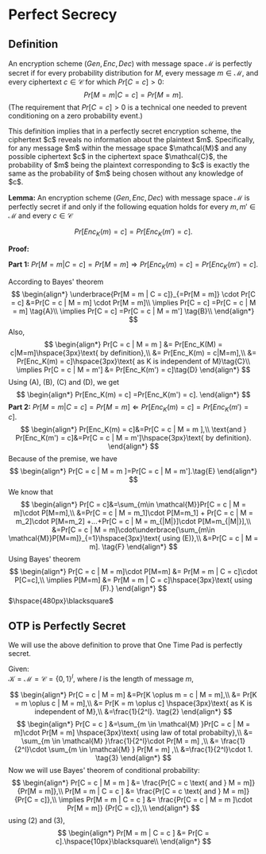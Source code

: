 # Perfect Secrecy

## Definition
An encryption scheme $(Gen, Enc, Dec)$ with message space $\mathcal{M}$ is perfectly secret if for every probability distribution for $M$, every message $m \in \mathcal{M}$, and every ciphertext $c \in \mathcal{C}$ for which $Pr[C = c] > 0$:
$$
Pr[M = m | C = c] =Pr[M = m]. \tag{1}
$$
(The requirement that $Pr[C = c] > 0$ is a technical one needed to prevent conditioning on a zero probability event.)

<div style={{ textAlign: 'justify' }}>
This definition implies that in a perfectly secret encryption scheme, the ciphertext $c$ reveals no information about the plaintext $m$. Specifically, for any message $m$ within the message space $\mathcal{M}$ and any possible ciphertext $c$ in the ciphertext space $\mathcal{C}$, the probability of $m$ being the plaintext corresponding to $c$ is exactly the same as the probability of $m$ being chosen without any knowledge of $c$.

**Lemma:** An encryption scheme $(Gen, Enc, Dec)$ with message space $\mathcal{M}$ is perfectly secret if and only if the following equation holds for every $m,m' \in \mathcal{M}$ and every $c \in \mathcal{C}$
</div>

$$
Pr[Enc_K(m) = c] =Pr[Enc_K(m') = c].
$$

**Proof:**  

**Part 1:** $Pr[M = m | C = c] =Pr[M = m] \Longrightarrow Pr[Enc_K(m) = c] =Pr[Enc_K(m') = c].$

According to Bayes' theorem
$$
\begin{align*}
\underbrace{Pr[M = m | C = c]}_{=Pr[M = m]} \cdot Pr[C = c] &=Pr[C = c | M = m] \cdot Pr[M = m]\\
\implies Pr[C = c] =Pr[C = c | M = m] \tag{A}\\
\implies Pr[C = c] =Pr[C = c | M = m'] \tag{B}\\
\end{align*}
$$
Also,
$$
\begin{align*}
    Pr[C = c | M = m  ] &= Pr[Enc_K(M) = c|M=m]\hspace{3px}\text{ by definition},\\
    &= Pr[Enc_K(m) = c|M=m],\\
    &= Pr[Enc_K(m) = c]\hspace{3px}\text{ as K is independent of M}\tag{C}\\
    \implies Pr[C = c | M = m'] &= Pr[Enc_K(m') = c]\tag{D}
\end{align*}
$$
Using (A), (B), (C) and (D), we get
$$
\begin{align*}
Pr[Enc_K(m) = c] =Pr[Enc_K(m') = c].
\end{align*}
$$
**Part 2:** $Pr[M = m | C = c] =Pr[M = m] \Longleftarrow Pr[Enc_K(m) = c] =Pr[Enc_K(m') = c].$
$$
\begin{align*}
    Pr[Enc_K(m) = c]&=Pr[C = c | M = m  ],\\
    \text{and } Pr[Enc_K(m') = c]&=Pr[C = c | M = m']\hspace{3px}\text{ by definition}.
\end{align*}
$$
Because of the premise, we have
$$
\begin{align*}
    Pr[C = c | M = m  ]=Pr[C = c | M = m'].\tag{E}
\end{align*}
$$
We know that
$$
\begin{align*}
    Pr[C = c]&=\sum_{m\in \mathcal{M}}Pr[C = c | M = m]\cdot P[M=m],\\
    &=Pr[C = c | M = m_1]\cdot P[M=m_1] + Pr[C = c | M = m_2]\cdot P[M=m_2] +...+Pr[C = c | M = m_{|M|}]\cdot P[M=m_{|M|}],\\
    &=Pr[C = c | M = m]\cdot\underbrace{\sum_{m\in \mathcal{M}}P[M=m]}_{=1}\hspace{3px}\text{ using (E)},\\
    &=Pr[C = c | M = m]. \tag{F}
\end{align*}
$$
Using Bayes' theorem
$$
\begin{align*}
    Pr[C = c | M = m]\cdot P[M=m] &= Pr[M = m | C = c]\cdot P[C=c],\\
    \implies P[M=m] &= Pr[M = m | C = c]\hspace{3px}\text{ using (F).}
\end{align*}
$$
$\hspace{480px}\blacksquare$

## OTP is Perfectly Secret

We will use the above definition to prove that One Time Pad is perfectly secret.

Given:  
$\mathcal{K}=\mathcal{M}=\mathcal{C}=\{0,1\}^l,$ where $l$ is the length of message $m$,

$$
\begin{align*}
    Pr[C = c | M = m] &=Pr[K \oplus m = c | M = m],\\
&= Pr[K = m \oplus c | M = m],\\
&= Pr[K = m \oplus c] \hspace{3px}\text{ as K is independent of M},\\
&=\frac{1}{2^l}. \tag{2}
\end{align*} 
$$
$$
\begin{align*}
    Pr[C = c ] &=\sum_{m \in \mathcal{M} }Pr[C = c | M = m]\cdot Pr[M = m] \hspace{3px}\text{ using law of total probabilty},\\
&= \sum_{m \in \mathcal{M} }\frac{1}{2^l}\cdot Pr[M = m] ,\\
&= \frac{1}{2^l}\cdot \sum_{m \in \mathcal{M} } Pr[M = m] ,\\
&=\frac{1}{2^l}\cdot 1. \tag{3}
\end{align*} 
$$
Now we will use Bayes' theorem of conditional probability:
$$
\begin{align*}
    Pr[C = c | M = m  ] &= \frac{Pr[C = c \text{ and } M = m]} {Pr[M = m]},\\
    Pr[M = m | C = c  ] &= \frac{Pr[C = c \text{ and } M = m]} {Pr[C = c]},\\
    \implies Pr[M = m | C = c  ] &= \frac{Pr[C = c | M = m  ]\cdot Pr[M = m]} {Pr[C = c]},\\
\end{align*}
$$
using $(2)$ and $(3)$,
$$
\begin{align*}
    Pr[M = m | C = c  ] &= Pr[C = c].\hspace{10px}\blacksquare\\
\end{align*}
$$